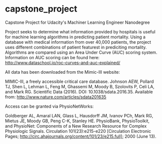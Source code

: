 # capstone_project
Capstone Project for Udacity's Machiner Learning Engineer Nanodegree

Project seeks to determine what information provided by hospitals is useful for machine learning algorithms in predicting patient mortality.  Using a database with medical information from over 40,000 patients, the project uses different combinations of patient featurest in prediciting mortality.  Algorithms are compared using an Area Under Curve (AUC) scoring system.  Information on AUC scoring can be found here: http://www.dataschool.io/roc-curves-and-auc-explained/  

All data has been downloaded from the Mimic-III website:

MIMIC-III, a freely accessible critical care database. Johnson AEW, Pollard TJ, Shen L, Lehman L, Feng M, Ghassemi M, Moody B, Szolovits P, Celi LA, and Mark RG. Scientific Data (2016). DOI: 10.1038/sdata.2016.35. Available from: http://www.nature.com/articles/sdata201635

Access can be granted via PhysioNetWorks:

Goldberger AL, Amaral LAN, Glass L, Hausdorff JM, Ivanov PCh, Mark RG, Mietus JE, Moody GB, Peng C-K, Stanley HE. PhysioBank, PhysioToolkit, and PhysioNet: Components of a New Research Resource for Complex Physiologic Signals. Circulation 101(23):e215-e220 [Circulation Electronic Pages; http://circ.ahajournals.org/content/101/23/e215.full]; 2000 (June 13).
